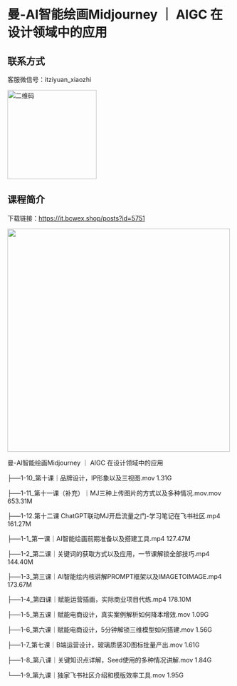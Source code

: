 # 曼-AI智能绘画Midjourney ｜ AIGC 在设计领域中的应用

## 联系方式

客服微信号：itziyuan_xiaozhi

<img src="https://ziyuanyun.oss-cn-guangzhou.aliyuncs.com/common/20240614073449/666b82192834a.jpg" width="200" height="200" alt="二维码">

## 课程简介

下载链接：https://it.bcwex.shop/posts?id=5751

<img src="https://ziyuanyun.oss-cn-guangzhou.aliyuncs.com/yun/20241201164641/674c227180a67.jpg" width="500" alt="">

  曼-AI智能绘画Midjourney ｜ AIGC 在设计领域中的应用



 ├──1-10_第十课｜品牌设计，IP形象以及三视图.mov 1.31G

 ├──1-11_第十一课（补充）｜MJ三种上传图片的方式以及多种情况.mov.mov 653.31M

 ├──1-12.第十二课 ChatGPT联动MJ开启流量之门-学习笔记在飞书社区.mp4 161.27M

 ├──1-1_第一课｜AI智能绘画前期准备以及搭建工具.mp4 127.47M

 ├──1-2_第二课｜关键词的获取方式以及应用，一节课解锁全部技巧.mp4 144.40M

 ├──1-3_第三课｜AI智能绘内核讲解PROMPT框架以及IMAGETOIMAGE.mp4 173.67M

 ├──1-4_第四课｜赋能运营插画，实际商业项目代练.mp4 178.10M

 ├──1-5_第五课｜赋能电商设计，真实案例解析如何降本增效.mov 1.09G

 ├──1-6_第六课｜赋能电商设计，5分钟解锁三维模型如何搭建.mov 1.56G

 ├──1-7_第七课｜B端运营设计，玻璃质感3D图标批量产出.mov 1.61G

 ├──1-8_第八课｜关键知识点详解，Seed使用的多种情况讲解.mov 1.84G

 └──1-9_第九课｜独家飞书社区介绍和模版效率工具.mov 1.95G

  